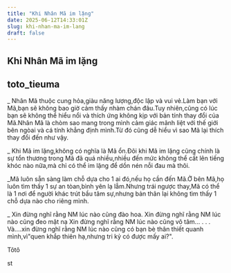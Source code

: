 ```yaml
---
title: "Khi Nhân Mã im lặng"
date: 2025-06-12T14:33:01Z
slug: khi-nhan-ma-im-lang
draft: false
---
```


## Khi Nhân Mã im lặng

## toto_tieuma

_ Nhân Mã thuộc cung hỏa,giàu năng lượng,độc lập và vui vẻ.Làm bạn với Mã,bạn sẽ không bao giờ cảm thấy nhàm chán đâu.Tuy nhiên,cũng có lúc bạn sẽ không thể hiểu nổi và thích ứng không kịp với bản tính thay đổi của Mã.Nhân Mã là chòm sao mang trong mình cảm giác mãnh liệt với thế giới bên ngòai và cá tính khẳng định mình.Từ đó cũng dễ hiểu vì sao Mã lại thích thay đổi đến như vậy.

_ Khi Mã im lặng,không có nghĩa là Mã ổn.Đôi khi Mã im lặng cũng chính là sự tổn thương trong Mã đã quá nhiều,nhiều đến mức không thể cất lên tiếng khóc nào nữa,mà chỉ có thể im lặng để dồn nén nỗi đau mà thôi.

_Mã luôn sẵn sàng làm chỗ dựa cho 1 ai đó,nếu họ cần đến Mã.Ở bên Mã,họ luôn tìm thấy 1 sự an tòan,bình yên lạ lẫm.Nhưng trái ngược thay,Mã có thể là 1 nơi để người khác trút bầu tâm sự,nhưng bản thân lại không tìm thấy 1 chỗ dựa nào cho riêng mình.

_ Xin đừng nghĩ rằng NM lúc nào cũng đào hoa.
Xin đừng nghĩ rằng NM lúc nào cũng đeo mặt nạ
Xin đừng nghĩ rằng NM lúc nào cũng vô tâm...
.
.
.
Và....xin đừng nghĩ rằng NM lúc nào cũng có bạn bè thân thiết quanh mình,vì"quen khắp thiên hạ,nhưng tri kỷ có được mấy ai?".

Tôtô


st